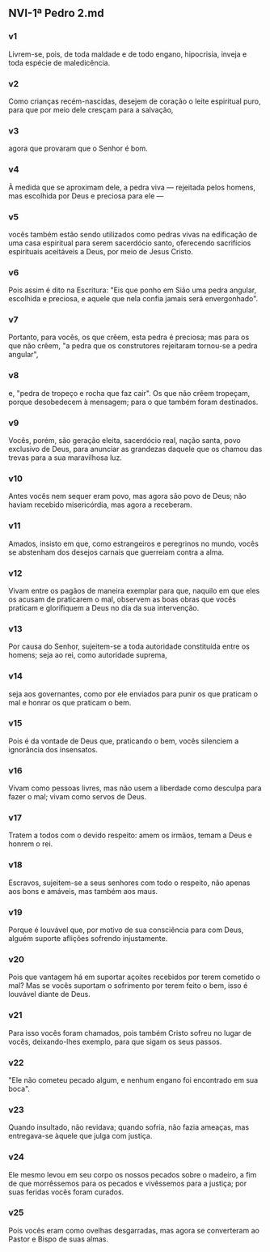 ## NVI-1ª Pedro 2.md
### v1
 Livrem-se, pois, de toda maldade e de todo engano, hipocrisia, inveja e toda espécie de maledicência.
### v2
 Como crianças recém-nascidas, desejem de coração o leite espiritual puro, para que por meio dele cresçam para a salvação,
### v3
 agora que provaram que o Senhor é bom.
### v4
 À medida que se aproximam dele, a pedra viva — rejeitada pelos homens, mas escolhida por Deus e preciosa para ele —
### v5
 vocês também estão sendo utilizados como pedras vivas na edificação de uma casa espiritual para serem sacerdócio santo, oferecendo sacrifícios espirituais aceitáveis a Deus, por meio de Jesus Cristo.
### v6
 Pois assim é dito na Escritura: "Eis que ponho em Sião uma pedra angular, escolhida e preciosa, e aquele que nela confia jamais será envergonhado".
### v7
 Portanto, para vocês, os que crêem, esta pedra é preciosa; mas para os que não crêem, "a pedra que os construtores rejeitaram tornou-se a pedra angular",
### v8
 e, "pedra de tropeço e rocha que faz cair". Os que não crêem tropeçam, porque desobedecem à mensagem; para o que também foram destinados.
### v9
 Vocês, porém, são geração eleita, sacerdócio real, nação santa, povo exclusivo de Deus, para anunciar as grandezas daquele que os chamou das trevas para a sua maravilhosa luz.
### v10
 Antes vocês nem sequer eram povo, mas agora são povo de Deus; não haviam recebido misericórdia, mas agora a receberam.
### v11
 Amados, insisto em que, como estrangeiros e peregrinos no mundo, vocês se abstenham dos desejos carnais que guerreiam contra a alma.
### v12
 Vivam entre os pagãos de maneira exemplar para que, naquilo em que eles os acusam de praticarem o mal, observem as boas obras que vocês praticam e glorifiquem a Deus no dia da sua intervenção.
### v13
 Por causa do Senhor, sujeitem-se a toda autoridade constituída entre os homens; seja ao rei, como autoridade suprema,
### v14
 seja aos governantes, como por ele enviados para punir os que praticam o mal e honrar os que praticam o bem.
### v15
 Pois é da vontade de Deus que, praticando o bem, vocês silenciem a ignorância dos insensatos.
### v16
 Vivam como pessoas livres, mas não usem a liberdade como desculpa para fazer o mal; vivam como servos de Deus.
### v17
 Tratem a todos com o devido respeito: amem os irmãos, temam a Deus e honrem o rei.
### v18
 Escravos, sujeitem-se a seus senhores com todo o respeito, não apenas aos bons e amáveis, mas também aos maus.
### v19
 Porque é louvável que, por motivo de sua consciência para com Deus, alguém suporte aflições sofrendo injustamente.
### v20
 Pois que vantagem há em suportar açoites recebidos por terem cometido o mal? Mas se vocês suportam o sofrimento por terem feito o bem, isso é louvável diante de Deus.
### v21
 Para isso vocês foram chamados, pois também Cristo sofreu no lugar de vocês, deixando-lhes exemplo, para que sigam os seus passos.
### v22
 "Ele não cometeu pecado algum, e nenhum engano foi encontrado em sua boca".
### v23
 Quando insultado, não revidava; quando sofria, não fazia ameaças, mas entregava-se àquele que julga com justiça.
### v24
 Ele mesmo levou em seu corpo os nossos pecados sobre o madeiro, a fim de que morrêssemos para os pecados e vivêssemos para a justiça; por suas feridas vocês foram curados.
### v25
 Pois vocês eram como ovelhas desgarradas, mas agora se converteram ao Pastor e Bispo de suas almas.
